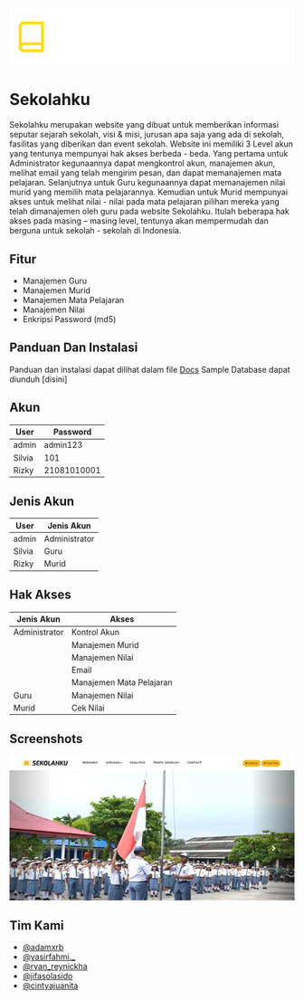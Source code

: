 ![Screenshot](banner.png)

# Sekolahku

Sekolahku merupakan website yang dibuat untuk memberikan informasi seputar sejarah sekolah, visi & misi, jurusan apa saja yang ada di sekolah, fasilitas yang diberikan dan event sekolah. Website ini memiliki 3 Level akun yang tentunya mempunyai hak akses berbeda - beda. Yang pertama untuk Administrator kegunaannya dapat mengkontrol akun, manajemen akun, melihat email yang telah mengirim pesan, dan dapat memanajemen mata pelajaran. Selanjutnya untuk Guru kegunaannya dapat memanajemen nilai murid yang memilih mata pelajarannya. Kemudian untuk Murid mempunyai akses untuk melihat nilai - nilai pada mata pelajaran pilihan mereka yang telah dimanajemen oleh guru pada website Sekolahku. Itulah beberapa hak akses pada masing – masing level, tentunya akan mempermudah dan berguna untuk sekolah - sekolah di Indonesia.

## Fitur

-   Manajemen Guru
-   Manajemen Murid
-   Manajemen Mata Pelajaran
-   Manajemen Nilai
-   Enkripsi Password (md5)

## Panduan Dan Instalasi

Panduan dan instalasi dapat dilihat dalam file [Docs](/Docs/SekolahkuDocs.pdf)
Sample Database dapat diunduh [disini]

## Akun

| User   | Password    |
| ------ | ----------- |
| admin  | admin123    |
| Silvia | 101         |
| Rizky  | 21081010001 |

## Jenis Akun

| User   | Jenis Akun    |
| ------ | ------------- |
| admin  | Administrator |
| Silvia | Guru          |
| Rizky  | Murid         |

## Hak Akses

| Jenis Akun    | Akses                    |
| ------------- | ------------------------ |
| Administrator | Kontrol Akun             |
|               | Manajemen Murid          |
|               | Manajemen Nilai          |
|               | Email                    |
|               | Manajemen Mata Pelajaran |
| Guru          | Manajemen Nilai          |
| Murid         | Cek Nilai                |

## Screenshots

![App Screenshot](Docs/ss_home.jpg)

## Tim Kami

-   [@adamxrb](https://www.instagram.com/adamxrb/)
-   [@yasirfahmi.\_](https://www.instagram.com/yasirfahmi._)
-   [@ryan_reynickha](https://www.instagram.com/ryan_reynickha)
-   [@jifasolasido](https://www.instagram.com/jifasolasido)
-   [@cintyajuanita](https://www.instagram.com/cintyajuanita)

